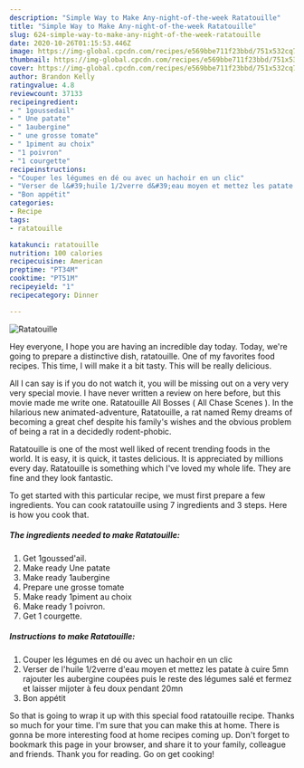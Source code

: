 ```yaml
---
description: "Simple Way to Make Any-night-of-the-week Ratatouille"
title: "Simple Way to Make Any-night-of-the-week Ratatouille"
slug: 624-simple-way-to-make-any-night-of-the-week-ratatouille
date: 2020-10-26T01:15:53.446Z
image: https://img-global.cpcdn.com/recipes/e569bbe711f23bbd/751x532cq70/ratatouille-photo-principale-de-la-recette.jpg
thumbnail: https://img-global.cpcdn.com/recipes/e569bbe711f23bbd/751x532cq70/ratatouille-photo-principale-de-la-recette.jpg
cover: https://img-global.cpcdn.com/recipes/e569bbe711f23bbd/751x532cq70/ratatouille-photo-principale-de-la-recette.jpg
author: Brandon Kelly
ratingvalue: 4.8
reviewcount: 37133
recipeingredient:
- " 1goussedail"
- " Une patate"
- " 1aubergine"
- " une grosse tomate"
- " 1piment au choix"
- "1 poivron"
- "1 courgette"
recipeinstructions:
- "Couper les légumes en dé ou avec un hachoir en un clic"
- "Verser de l&#39;huile 1/2verre d&#39;eau moyen et mettez les patate à cuire 5mn rajouter les aubergine coupées puis le reste des légumes salé et fermez et laisser mijoter à feu doux pendant 20mn"
- "Bon appétit"
categories:
- Recipe
tags:
- ratatouille

katakunci: ratatouille 
nutrition: 100 calories
recipecuisine: American
preptime: "PT34M"
cooktime: "PT51M"
recipeyield: "1"
recipecategory: Dinner

---
```



![Ratatouille](https://img-global.cpcdn.com/recipes/e569bbe711f23bbd/751x532cq70/ratatouille-photo-principale-de-la-recette.jpg)

Hey everyone, I hope you are having an incredible day today. Today, we're going to prepare a distinctive dish, ratatouille. One of my favorites food recipes. This time, I will make it a bit tasty. This will be really delicious.

All I can say is if you do not watch it, you will be missing out on a very very very special movie. I have never written a review on here before, but this movie made me write one. Ratatouille All Bosses ( All Chase Scenes ). In the hilarious new animated-adventure, Ratatouille, a rat named Remy dreams of becoming a great chef despite his family&#39;s wishes and the obvious problem of being a rat in a decidedly rodent-phobic.

Ratatouille is one of the most well liked of recent trending foods in the world. It is easy, it is quick, it tastes delicious. It is appreciated by millions every day. Ratatouille is something which I've loved my whole life. They are fine and they look fantastic.


To get started with this particular recipe, we must first prepare a few ingredients. You can cook ratatouille using 7 ingredients and 3 steps. Here is how you cook that.

<!--inarticleads1-->

##### The ingredients needed to make Ratatouille:

1. Get  1goussed&#39;ail.
1. Make ready  Une patate
1. Make ready  1aubergine
1. Prepare  une grosse tomate
1. Make ready  1piment au choix
1. Make ready 1 poivron.
1. Get 1 courgette.




<!--inarticleads2-->

##### Instructions to make Ratatouille:

1. Couper les légumes en dé ou avec un hachoir en un clic
1. Verser de l&#39;huile 1/2verre d&#39;eau moyen et mettez les patate à cuire 5mn rajouter les aubergine coupées puis le reste des légumes salé et fermez et laisser mijoter à feu doux pendant 20mn
1. Bon appétit




So that is going to wrap it up with this special food ratatouille recipe. Thanks so much for your time. I'm sure that you can make this at home. There is gonna be more interesting food at home recipes coming up. Don't forget to bookmark this page in your browser, and share it to your family, colleague and friends. Thank you for reading. Go on get cooking!
